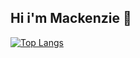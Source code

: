 ## Hi i'm Mackenzie 👋

[![Top Langs](https://github-readme-stats.vercel.app/api/top-langs/?username=MacKenzieOBrian)](https://github.com/anuraghazra/github-readme-stats)
<!--
**MacKenzieOBrian/MacKenzieOBrian** is a ✨ _special_ ✨ repository because its `README.md` (this file) appears on your GitHub profile.

Here are some ideas to get you started:

- 🔭 I’m currently working on ...
- 🌱 I’m currently learning ...
- 👯 I’m looking to collaborate on ...
- 🤔 I’m looking for help with ...
- 💬 Ask me about ...
- 📫 How to reach me: ...
- 😄 Pronouns: ...
- ⚡ Fun fact: ...
-->
